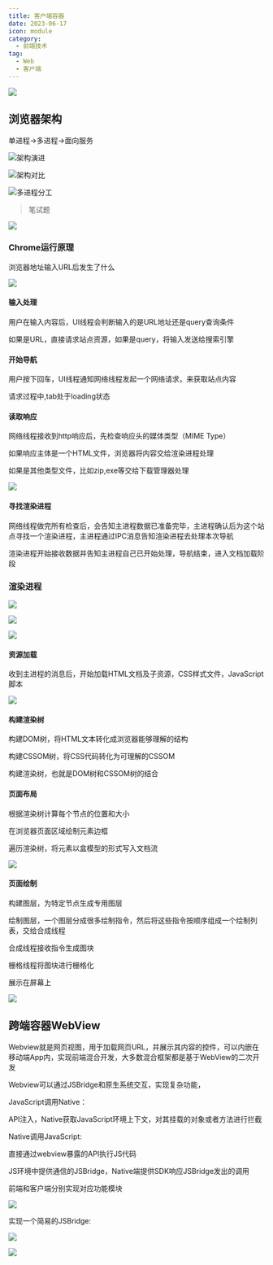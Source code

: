 ```yaml
---
title: 客户端容器
date: 2023-06-17
icon: module
category:
  - 前端技术
tag:
  - Web
  - 客户端
---
```




![](https://etheral.oss-cn-shanghai.aliyuncs.com/images/image%20(7).png)

## 浏览器架构

单进程->多进程->面向服务

![架构演进](https://etheral.oss-cn-shanghai.aliyuncs.com/images/image.png)

![架构对比](https://etheral.oss-cn-shanghai.aliyuncs.com/images/image%20(1).png)

![多进程分工](https://etheral.oss-cn-shanghai.aliyuncs.com/images/image%20(2).png)

> 笔试题

![](https://etheral.oss-cn-shanghai.aliyuncs.com/images/image%20(15).png)

### Chrome运行原理

浏览器地址输入URL后发生了什么

![](https://etheral.oss-cn-shanghai.aliyuncs.com/images/d28bad60-b602-474a-b7c7-e2f94cc5b341.png)

#### 输入处理

用户在输入内容后，UI线程会判断输入的是URL地址还是query查询条件

如果是URL，直接请求站点资源，如果是query，将输入发送给搜索引擎

#### 开始导航

用户按下回车，UI线程通知网络线程发起一个网络请求，来获取站点内容

请求过程中,tab处于loading状态

#### 读取响应

网络线程接收到http响应后，先检查响应头的媒体类型（MIME Type）

如果响应主体是一个HTML文件，浏览器将内容交给渲染进程处理

如果是其他类型文件，比如zip,exe等交给下载管理器处理

![](https://etheral.oss-cn-shanghai.aliyuncs.com/images/image%20(14).png)

#### 寻找渲染进程

网络线程做完所有检查后，会告知主进程数据已准备完毕，主进程确认后为这个站点寻找一个渲染进程，主进程通过IPC消息告知渲染进程去处理本次导航

渲染进程开始接收数据并告知主进程自己已开始处理，导航结束，进入文档加载阶段

### 渲染进程

![](https://etheral.oss-cn-shanghai.aliyuncs.com/images/image%20(3).png)

![](https://etheral.oss-cn-shanghai.aliyuncs.com/images/image%20(4).png)

![](https://etheral.oss-cn-shanghai.aliyuncs.com/images/image%20(5).png)

#### 资源加载

收到主进程的消息后，开始加载HTML文档及子资源，CSS样式文件，JavaScript脚本

![](https://etheral.oss-cn-shanghai.aliyuncs.com/images/image%20(13).png)

#### 构建渲染树

构建DOM树，将HTML文本转化成浏览器能够理解的结构

构建CSSOM树，将CSS代码转化为可理解的CSSOM

构建渲染树，也就是DOM树和CSSOM树的结合

#### 页面布局

根据渲染树计算每个节点的位置和大小

在浏览器页面区域绘制元素边框

遍历渲染树，将元素以盒模型的形式写入文档流

![](https://etheral.oss-cn-shanghai.aliyuncs.com/images/image%20(12).png)

#### 页面绘制

构建图层，为特定节点生成专用图层

绘制图层，一个图层分成很多绘制指令，然后将这些指令按顺序组成一个绘制列表，交给合成线程

合成线程接收指令生成图块

栅格线程将图块进行栅格化

展示在屏幕上

![](https://etheral.oss-cn-shanghai.aliyuncs.com/images/image%20(11).png)

## 跨端容器WebView

Webview就是网页视图，用于加载网页URL，并展示其内容的控件，可以内嵌在移动端App内，实现前端混合开发，大多数混合框架都是基于WebView的二次开发

Webview可以通过JSBridge和原生系统交互，实现复杂功能，

JavaScript调用Native：

API注入，Native获取JavaScript环境上下文，对其挂载的对象或者方法进行拦截

Native调用JavaScript:

直接通过webview暴露的API执行JS代码

JS环境中提供通信的JSBridge，Native端提供SDK响应JSBridge发出的调用

前端和客户端分别实现对应功能模块

![](https://etheral.oss-cn-shanghai.aliyuncs.com/images/image%20(6).png)

实现一个简易的JSBridge:

![](https://etheral.oss-cn-shanghai.aliyuncs.com/images/image%20(8).png)

![](https://etheral.oss-cn-shanghai.aliyuncs.com/images/image%20(9).png)

